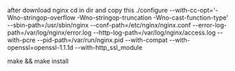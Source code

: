 after download nginx cd in dir and copy this 
./configure --with-cc-opt='-Wno-stringop-overflow -Wno-stringop-truncation -Wno-cast-function-type' --sbin-path=/usr/sbin/nginx --conf-path=/etc/nginx/nginx.conf --error-log-path=/var/log/nginx/error.log --http-log-path=/var/log/nginx/access.log --with-pcre --pid-path=/var/run/nginx.pid --with-compat --with-openssl=openssl-1.1.1d --with-http_ssl_module 

make && make install 
